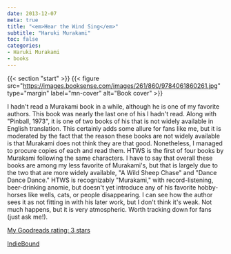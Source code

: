```yaml
---
date: 2013-12-07
meta: true
title: "<em>Hear the Wind Sing</em>"
subtitle: "Haruki Murakami"
toc: false
categories:
- Haruki Murakami
- books
---
```


{{< section "start" >}}
{{< figure src="https://images.booksense.com/images/261/860/9784061860261.jpg" type="margin" label="mn-cover" alt="Book cover" >}}

I hadn't read a Murakami book in a while, although he is one of my favorite authors. This book was nearly the last one of his I hadn't read. Along with "Pinball, 1973", it is one of two books of his that is not widely available in English translation. This certainly adds some allure for fans like me, but it is moderated by the fact that the reason these books are not widely available is that Murakami does not think they are that good. Nonetheless, I managed to procure copies of each and read them. HTWS is the first of four books by Murakami following the same characters. I have to say that overall these books are among my less favorite of Murakami's, but that is largely due to the two that are more widely available, "A Wild Sheep Chase" and "Dance Dance Dance." HTWS is recognizably "Murakami," with record-listening, beer-drinking anomie, but doesn't yet introduce any of his favorite hobby-horses like wells, cats, or people disappearing. I can see how the author sees it as not fitting in with his later work, but I don't think it's weak. Not much happens, but it is very atmospheric. Worth tracking down for fans (just ask me!).

[My Goodreads rating: 3 stars](https://www.goodreads.com/review/show/784618275)  

[IndieBound](https://www.indiebound.org/book/9784061860261)
